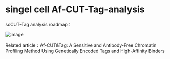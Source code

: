 # singel cell Af-CUT-Tag-analysis
scCUT-Tag analysis roadmap：

![image](https://github.com/user-attachments/assets/ab399854-5ad1-483e-9fca-844f1f94569d)

Related article：Af-CUT&Tag: A Sensitive and Antibody-Free Chromatin Profiling Method Using Genetically Encoded Tags and High-Affinity Binders
